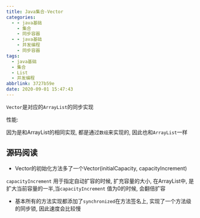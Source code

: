 ```yaml
---
title: Java集合-Vector
categories:
  - - java基础
    - 集合
    - 同步容器
  - - java基础
    - 并发编程
    - 同步容器
tags:
  - java基础
  - 集合
  - List
  - 并发编程
abbrlink: 3727b59e
date: 2020-09-01 15:47:43
---
```


`Vector`是对应的`ArrayList`的同步实现

性能:

因为是和ArrayList的相同实现, 都是通过`数组`来实现的, 因此也和`ArrayList`一样

<!-- more -->
## 源码阅读

- Vector的初始化方法多了一个Vector(initialCapacity, capacityIncrement)

`capacityIncrement` 用于指定自动扩容的时候, 扩充容量的大小, 在ArrayList中, 是扩大当前容量的一半,当`capacityIncrement`
值为0的时候, 会翻倍扩容

- 基本所有的方法实现都添加了`synchronized`在方法签名上, 实现了一个方法级的同步锁, 因此速度会比较慢
